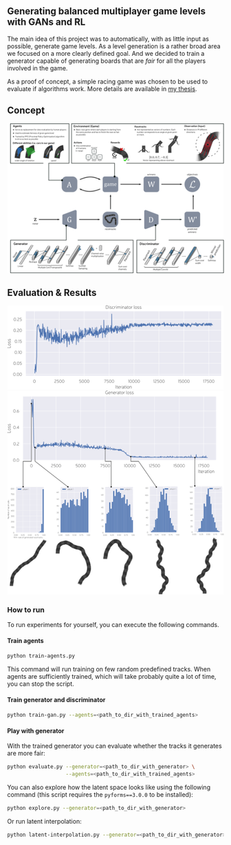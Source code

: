 ## Generating balanced multiplayer game levels with GANs and RL
The main idea of this project was to automatically, with as little input as possible, generate game levels. As a level generation is a rather broad area we focused on a more clearly defined goal. And we decided to train a generator capable of generating boards that are _fair_ for all the players involved in the game.

As a proof of concept, a simple racing game was chosen to be used to evaluate if algorithms work. More details are available in [my thesis](https://drive.google.com/file/d/1ypxK8KeoR3lBjRLUbAzpL4O2isyZhATc/view?usp=sharing).


## Concept
![diagram of a system from the poster](/images/concept-diagram.svg)


## Evaluation & Results
![discriminator loss](/images/discriminator-loss.svg)
![generator loss and tracks](/images/generator-training.svg)

### How to run
To run experiments for yourself, you can execute the following commands.

#### Train agents
```bash
python train-agents.py
```
This command will run training on few random predefined tracks. When agents are sufficiently trained, which will take probably quite a lot of time, you can stop the script.

#### Train generator and discriminator
```bash
python train-gan.py --agents=<path_to_dir_with_trained_agents>
```

#### Play with generator
With the trained generator you can evaluate whether the tracks it generates are more fair:
```bash
python evaluate.py --generator=<path_to_dir_with_generator> \
                   --agents=<path_to_dir_with_trained_agents>
```

You can also explore how the latent space looks like using the following command (this script requires the `pyforms==3.0.0` to be installed):
```bash
python explore.py --generator=<path_to_dir_with_generator>
```

Or run latent interpolation:
```bash
python latent-interpolation.py --generator=<path_to_dir_with_generator>
```
